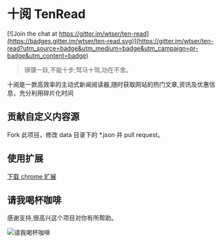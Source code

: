 # 十阅 TenRead

[![Join the chat at https://gitter.im/wtser/ten-read](https://badges.gitter.im/wtser/ten-read.svg)](https://gitter.im/wtser/ten-read?utm_source=badge&utm_medium=badge&utm_campaign=pr-badge&utm_content=badge)

> 骐骥一跃,不能十步;驽马十驾,功在不舍。

十阅是一款高效率的主动式新闻阅读器,随时获取网站的热门文章,资讯及优惠信息，充分利用碎片化时间

## 贡献自定义内容源

Fork 此项目，修改 data 目录下的 *.json 并 pull request。

## 使用扩展

[下载 chrome 扩展](https://chrome.google.com/webstore/detail/%E5%8D%81%E9%98%85/bpnpkcfhagdgccpikdkldbnngifepibc)


## 请我喝杯咖啡

感谢支持,很高兴这个项目对你有所帮助。

![请我喝杯咖啡](https://coding.net/u/wtser/p/ten-read/git/raw/master/src/icon/payme.png)

